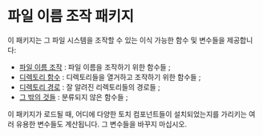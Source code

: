<a name="paths.dok"></a>
# 파일 이름 조작 패키지 #

이 패키지는 그 파일 시스템을 조작할 수 있는 이식 가능한 함수 및 변수들을 제공합니다:
 
  * [파일 이름 조작](doc/filenames.md) : 파일 이름을 조작하기 위한 함수들 ;
  * [디렉토리 함수](doc/dirfunctions.md) : 디렉토리들을 열거하고 조작하기 위한 함수들 ;
  * [디렉토리 경로](doc/dirpaths.md) : 잘 알려진 리렉토리들의 경로들 ;
  * [그 밖의 것들](doc/misc.md) : 분류되지 않은 함수들 ;

이 패키지가 로드될 때, 어디에 다양한 토치 컴포넌트들이 설치되었는지를 가리키는
여러 유용한 변수들도 계산됩니다.
그 변수들을 바꾸지 마십시오.

